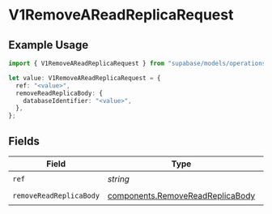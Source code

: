 # V1RemoveAReadReplicaRequest

## Example Usage

```typescript
import { V1RemoveAReadReplicaRequest } from "supabase/models/operations";

let value: V1RemoveAReadReplicaRequest = {
  ref: "<value>",
  removeReadReplicaBody: {
    databaseIdentifier: "<value>",
  },
};
```

## Fields

| Field                                                                                | Type                                                                                 | Required                                                                             | Description                                                                          |
| ------------------------------------------------------------------------------------ | ------------------------------------------------------------------------------------ | ------------------------------------------------------------------------------------ | ------------------------------------------------------------------------------------ |
| `ref`                                                                                | *string*                                                                             | :heavy_check_mark:                                                                   | Project ref                                                                          |
| `removeReadReplicaBody`                                                              | [components.RemoveReadReplicaBody](../../models/components/removereadreplicabody.md) | :heavy_check_mark:                                                                   | N/A                                                                                  |